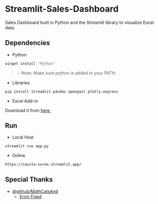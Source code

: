 # Streamlit-Sales-Dashboard

Sales Dashboard built in Python and the Streamlit library to visualize Excel data.

## Dependencies

- Python

```bash
winget install "Python"
```

> 💡 Note: Make sure python is added to your PATH.

- Libraries

```bash
pip install streamlit pandas openpyxl plotly-express
```

- Excel Add-in

Download it from [here.](https://pythonandvba.com/mytoolbelt/)

## Run

+ Local Host
```bash
streamlit run app.py
```

+ Online
```html
https://savita-saree.streamlit.app/
```

## Special Thanks

+ [@github/MathCatsAnd](https://github.com/MathCatsAnd)
  + [Error Fixed](https://discuss.streamlit.io/t/filenotfounderror-this-app-has-encountered-an-error-the-original-error-message-is-redacted-to-prevent-data-leaks-full-error-details-have-been-recorded-in-the-logs-if-youre-on-streamlit-cloud-click-on-manage-app-in-the-lower-right-of-your-app/35421)
